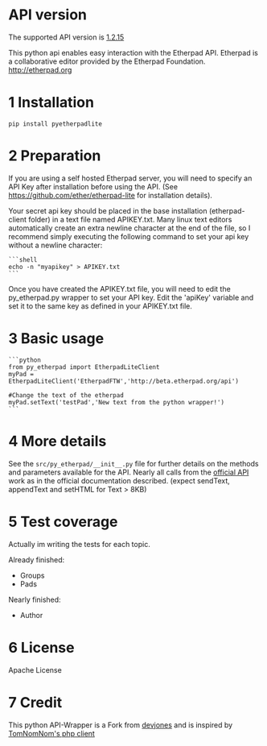 # API version
The supported API version is [1.2.15](https://etherpad.org/doc/v1.8.16/#index_http-api)

This python api enables easy interaction with the Etherpad API.  Etherpad is a collaborative editor provided by the Etherpad Foundation.  http://etherpad.org

# 1 Installation

```
pip install pyetherpadlite
```

# 2 Preparation

If you are using a self hosted Etherpad server, you will need to specify an API Key after installation before using the API.  (See https://github.com/ether/etherpad-lite for installation details).

Your secret api key should be placed in the base installation (etherpad-client folder) in a text file named APIKEY.txt.  Many linux text editors automatically create an extra newline character at the end of the file, so I recommend simply executing the following command to set your api key without a newline character:
    
    ```shell
    echo -n "myapikey" > APIKEY.txt
    ```

Once you have created the APIKEY.txt file, you will need to edit the py_etherpad.py wrapper to set your API key. Edit the 'apiKey' variable and set it to the same key as defined in your APIKEY.txt file.

# 3 Basic usage
    ```python
    from py_etherpad import EtherpadLiteClient
    myPad = EtherpadLiteClient('EtherpadFTW','http://beta.etherpad.org/api')

    #Change the text of the etherpad
    myPad.setText('testPad','New text from the python wrapper!')
    ```

# 4 More details

See the `src/py_etherpad/__init__.py` file for further details on the methods and parameters available for the API.
Nearly all calls from the [official API](https://etherpad.org/doc/v1.8.16/]) work as in the official documentation described. (expect sendText, appendText and setHTML for Text > 8KB)

# 5 Test coverage

Actually im writing the tests for each topic.

Already finished:
- Groups
- Pads

Nearly finished:
- Author

# 6 License

Apache License

# 7 Credit
This python API-Wrapper is a Fork from [devjones](https://github.com/devjones/PyEtherpadLite) and is inspired by [TomNomNom's php client](https://github.com/TomNomNom/etherpad-lite-client)
